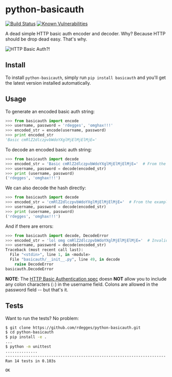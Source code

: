 # python-basicauth

[![Build Status](https://github.com/rdegges/python-basicauth/actions/workflows/test.yml/badge.svg)](https://github.com/rdegges/python-basicauth/actions)
[![Known Vulnerabilities](https://snyk.io/test/github/rdegges/python-basicauth/badge.svg)](https://snyk.io/test/github/rdegges/python-basicauth)

A dead simple HTTP basic auth encoder and decoder. Why? Because HTTP should be
drop dead easy. That's why.


![HTTP Basic Auth?!](https://github.com/rdegges/python-basicauth/raw/master/http_basic_auth.jpg)


## Install

To install ``python-basicauth``, simply run ``pip install basicauth`` and
you'll get the latest version installed automatically.


## Usage

To generate an encoded basic auth string:

``` python
>>> from basicauth import encode
>>> username, password = 'rdegges', 'omghax!!!'
>>> encoded_str = encode(username, password)
>>> print encoded_str
'Basic cmRlZ2dlczpvbWdoYXglMjElMjElMjE='
```

To decode an encoded basic auth string:

``` python
>>> from basicauth import decode
>>> encoded_str = 'Basic cmRlZ2dlczpvbWdoYXglMjElMjElMjE='  # From the example above.
>>> username, password = decode(encoded_str)
>>> print (username, password)
('rdegges', 'omghax!!!')
```

We can also decode the hash directly:

``` python
>>> from basicauth import decode
>>> encoded_str = 'cmRlZ2dlczpvbWdoYXglMjElMjElMjE='  # From the example above.
>>> username, password = decode(encoded_str)
>>> print (username, password)
('rdegges', 'omghax!!!')
```

And if there are errors:

``` python
>>> from basicauth import decode, DecodeError
>>> encoded_str = 'lol omg cmRlZ2dlczpvbWdoYXglMjElMjElMjE='  # Invalid hash.
>>> username, password = decode(encoded_str)
Traceback (most recent call last):
  File "<stdin>", line 1, in <module>
  File "basicauth/__init__.py", line 49, in decode
    raise DecodeError
basicauth.DecodeError
```

**NOTE**: The [HTTP Basic Authentication spec](http://www.ietf.org/rfc/rfc2617.txt)
doesn **NOT** allow you to include any colon characters (`:`) in the username
field.  Colons are allowed in the password field -- but that's it.


## Tests

Want to run the tests? No problem:

``` bash
$ git clone https://github.com/rdegges/python-basicauth.git
$ cd python-basicauth
$ pip install -e .
...
$ python -m unittest
..............
----------------------------------------------------------------------
Ran 14 tests in 0.103s

OK
```
